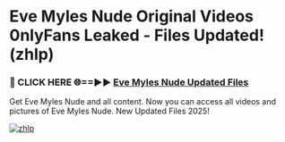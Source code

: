 # Eve Myles Nude Original Videos 0nlyFans Leaked - Files Updated! (zhlp)

<h3>🔴 CLICK HERE 🌐==►► <a href="https://tinyurl.com/yc6ubb5a" rel="nofollow">Eve Myles Nude Updated Files</a></h3>

Get Eve Myles Nude and all content. Now you can access all videos and pictures of Eve Myles Nude. New Updated Files 2025!

[![zhlp](https://i.imgur.com/7eu0CRL.gif)](https://tinyurl.com/yc6ubb5a)
